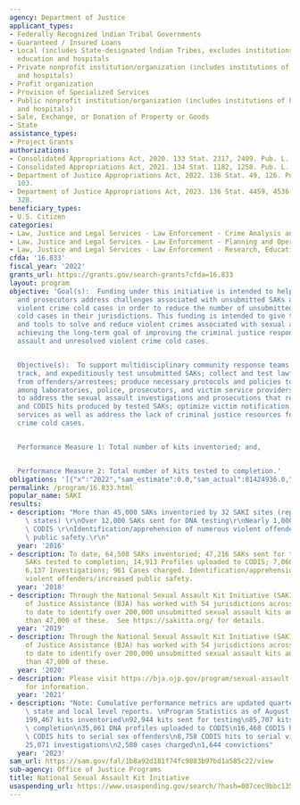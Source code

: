 ```yaml
---
agency: Department of Justice
applicant_types:
- Federally Recognized lndian Tribal Governments
- Guaranteed / Insured Loans
- Local (includes State-designated lndian Tribes, excludes institutions of higher
  education and hospitals
- Private nonprofit institution/organization (includes institutions of higher education
  and hospitals)
- Profit organization
- Provision of Specialized Services
- Public nonprofit institution/organization (includes institutions of higher education
  and hospitals)
- Sale, Exchange, or Donation of Property or Goods
- State
assistance_types:
- Project Grants
authorizations:
- Consolidated Appropriations Act, 2020. 133 Stat. 2317, 2409. Pub. L. 116, 93.
- Consolidated Appropriations Act, 2021. 134 Stat. 1182, 1258. Pub. L. 116, 260.
- Department of Justice Appropriations Act, 2022. 136 Stat. 49, 126. Pub. L. 117,
  103.
- Department of Justice Appropriations Act, 2023. 136 Stat. 4459, 4536. Pub. L. 117,
  328.
beneficiary_types:
- U.S. Citizen
categories:
- Law, Justice and Legal Services - Law Enforcement - Crime Analysis and Data
- Law, Justice and Legal Services - Law Enforcement - Planning and Operations
- Law, Justice and Legal Services - Law Enforcement - Research, Education, Training
cfda: '16.833'
fiscal_year: '2022'
grants_url: https://grants.gov/search-grants?cfda=16.833
layout: program
objective: 'Goal(s):  Funding under this initiative is intended to help law enforcement
  and prosecutors address challenges associated with unsubmitted SAKs and unresolved
  violent crime cold cases in order to reduce the number of unsubmitted SAKs and unresolved
  cold cases in their jurisdictions. This funding is intended to give them the resources
  and tools to solve and reduce violent crimes associated with sexual assault, while
  achieving the long-term goal of improving the criminal justice response to sexual
  assault and unresolved violent crime cold cases.


  Objective(s):  To support multidisciplinary community response teams to inventory,
  track, and expeditiously test unsubmitted SAKs; collect and test lawfully owed DNA
  from offenders/arrestees; produce necessary protocols and policies to improve collaboration
  among laboratories, police, prosecutors, and victim service providers; provide resources
  to address the sexual assault investigations and prosecutions that result from evidence
  and CODIS hits produced by tested SAKs; optimize victim notification protocols and
  services as well as address the lack of criminal justice resources for other violent
  crime cold cases.


  Performance Measure 1: Total number of kits inventoried; and,


  Performance Measure 2: Total number of kits tested to completion.'
obligations: '[{"x":"2022","sam_estimate":0.0,"sam_actual":81424936.0,"usa_spending_actual":77333758.05},{"x":"2023","sam_estimate":55000000.0,"sam_actual":0.0,"usa_spending_actual":55415997.97},{"x":"2024","sam_estimate":100000000.0,"sam_actual":0.0,"usa_spending_actual":-1010563.78}]'
permalink: /program/16.833.html
popular_name: SAKI
results:
- description: "More than 45,000 SAKs inventoried by 32 SAKI sites (represents 26\
    \ states) \r\nOver 12,000 SAKs sent for DNA testing\r\nNearly 1,000 DNA hits in\
    \ CODIS \r\nIdentification/apprehension of numerous violent offenders/increased\
    \ public safety.\r\n"
  year: '2016'
- description: To date, 64,508 SAKs inventoried; 47,216 SAKs sent for testing; 46,907
    SAKs tested to completion; 14,913 Profiles uploaded to CODIS; 7,060 CODIS hits;
    6,137 Investigations; 961 Cases charged. Identification/apprehension of numerous
    violent offenders/increased public safety.
  year: '2018'
- description: Through the National Sexual Assault Kit Initiative (SAKI), the Bureau
    of Justice Assistance (BJA) has worked with 54 jurisdictions across 35 states
    to date to identify over 200,000 unsubmitted sexual assault kits and to test more
    than 47,000 of these.  See https://sakitta.org/ for details.
  year: '2019'
- description: Through the National Sexual Assault Kit Initiative (SAKI), the Bureau
    of Justice Assistance (BJA) has worked with 54 jurisdictions across 35 states
    to date to identify over 200,000 unsubmitted sexual assault kits and to test more
    than 47,000 of these.
  year: '2020'
- description: Please visit https://bja.ojp.gov/program/sexual-assault-kit-initiative-saki/overview
    for information.
  year: '2021'
- description: "Note: Cumulative performance metrics are updated quarterly based on\
    \ state and local level reports. \nProgram Statistics as of August 1, 2023:\n\
    199,467 kits inventoried\n92,944 kits sent for testing\n85,707 kits tested to\
    \ completion\n35,061 DNA profiles uploaded to CODIS\n16,468 CODIS hits\n2,388\
    \ CODIS hits to serial sex offenders\n8,758 CODIS hits to serial violent offenders\n\
    25,071 investigations\n2,580 cases charged\n1,644 convictions"
  year: '2023'
sam_url: https://sam.gov/fal/1b8a92d181f74fc9883b97bd1a585c22/view
sub-agency: Office of Justice Programs
title: National Sexual Assault Kit Initiative
usaspending_url: https://www.usaspending.gov/search/?hash=007cec9bbc135d290f20f7b7b0be48cb
---
```

